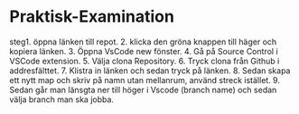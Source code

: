 # Praktisk-Examination
steg1. öppna länken till repot.
2. klicka den gröna knappen till häger och kopiera länken.
3. Öppna VsCode new fönster.
4. Gå på Source Control i VSCode extension.
5. Välja clona Repository.
6. Tryck clona från Github i addresfälttet. 
7. Klistra in länken och sedan tryck på länken.
8. Sedan skapa ett nytt map och skriv på namn utan mellanrum, använd streck istället. 
9. Sedan går man länsgta ner till höger i Vscode (branch name) och sedan välja branch man ska jobba.
